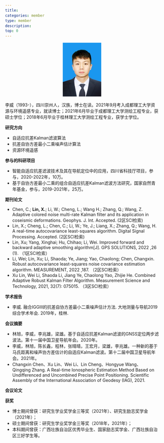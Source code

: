 ```yaml
---
title: 
categories: member
type: member
description: 
top: 0
---
```


<div align=center>
<img src="/images/liwei.png" width = 25%>
</div>


李威（1993-），四川崇州人，汉族，博士在读。2021年9月考入成都理工大学资源与环境遥感专业，就读博士；2021年6月毕业于成都理工大学测绘工程专业，获硕士学位；2018年6月毕业于桂林理工大学测绘工程专业，获学士学位。

**研究方向**
* 自适应抗差Kalman滤波算法
* 抗差自协方差最小二乘噪声估计算法
* 资源环境遥感

**参与的科研项目**
* 智能自适应抗差滤波技术及其在导航定位中的应用，四川省科技厅项目，参与，2020-2022年，10万。
* 基于自协方差最小二乘的组合自适应抗差Kalman滤波方法研究，国家自然青年基金，参与，2019-2021年，25万。

**期刊论文**
* Chen, C.; **Lin, X.**; Li, W.; Cheng, L.; Wang H.; Zhang, Q.; Wang, Z. Adaptive colored noise multi-rate Kalman filter and its application in coseismic deformations. Geophys. J. Int. Accepted. (2区SCI检索)
* Lin, X.; Cheng, L.; Chen, C.; Li, W.; Ye, J.; Liang, X.; Zhang, Q.; Wang, H. A real-time autocovariance least-squares algorithm. Digital Signal Processing. Accepted. (2区SCI检索)
* Lin, Xu; Yang, Xinghai; Hu, Chihao; Li, Wei. Improved forward and backward adaptive smoothing algorithm[J]. GPS SOLUTIONS, 2022 ,26 (1). （1区SCI检索）
* Li, Wei; Lin, Xu; Li, Shaoda; Ye, Jiang; Yao, Chaolong; Chen, Changxin. Robust autocovariance least-squares noise covariance estimation algorithm. MEASUREMENT, 2022 ,187. （2区SCI检索）
* Xu Lin, Wei Li, Shaoda Li, Jiang Ye, Chaolong Yao, Zhijie He. Combined Adaptive Robust Kalman Filter Algorithm. Measurement Science and Technology, 2021, 32(7): 075015. （3区SCI检索）


**学术报告**
* 李威. 融合IGGⅢ的抗差自协方差最小二乘噪声估计方法. 大地测量与导航2019综合学术年会. 2019年，桂林.

**会议摘要**
* 林旭，李威，李兆雄，梁雄。基于自适应抗差Kalman滤波的GNSS定位两步滤波法。第十一届中国卫星导航年会。2020年。
* 李威，林旭，陈长鑫，程林，张晴晴，王宏月，梁雄，李兆雄。一种新的基于马氏距离和噪声协方差估计的自适应Kalman滤波。第十二届中国卫星导航年会。2021年。
* Changxin Chen、Xu Lin、Wei Li、Lin Cheng、Hongyue Wang、Qingqing Zhang. A Real-time Ionospheric Estimation Method Based on Undifferenced and Uncombined Precise Point Positioning. Scientific Assembly of the International Association of Geodesy (IAG), 2021.


**会议论文**


**获奖**
* 博士期间曾获：研究生学业奖学金三等奖（2021年）、研究生励志奖学金（2021年）；
* 硕士期间曾获：研究生学业奖学金三等奖（2018年，2021年）；
* 本科期间曾获：广西壮族自治区优秀毕业生、国家励志奖学金、广西壮族自治区三好学生等。

